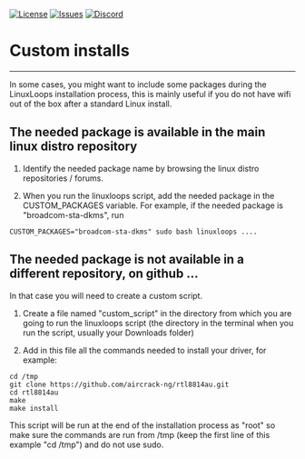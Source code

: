 <div id="top"></div>

<!-- Shields/Logos -->
[![License][license-shield]][license-url]
[![Issues][issues-shield]][issues-url]
[![Discord][discord-shield]][discord-url]
  
# Custom installs
  
  ***
<!-- This *** line creates a divider so that the dropdown looks nice. 
Empty lines between everything in <angle breackets> is intentional due to markdown issues -->

In some cases, you might want to include some packages during the LinuxLoops installation process, this is mainly useful if you do not have wifi out of the box after a standard Linux install.

## The needed package is available in the main linux distro repository

1. Identify the needed package name by browsing the linux distro repositories / forums.

2. When you run the linuxloops script, add the needed package in the CUSTOM_PACKAGES variable. For example, if the needed package is "broadcom-sta-dkms", run

`CUSTOM_PACKAGES="broadcom-sta-dkms" sudo bash linuxloops ....`

## The needed package is not available in a different repository, on github ...

In that case you will need to create a custom script.

1. Create a file named "custom_script" in the directory from which you are going to run the linuxloops script (the directory in the terminal when you run the script, usually your Downloads folder)

2. Add in this file all the commands needed to install your driver, for example:
```
cd /tmp
git clone https://github.com/aircrack-ng/rtl8814au.git
cd rtl8814au
make
make install
```

This script will be run at the end of the installation process as "root" so make sure the commands are run from /tmp (keep the first line of this example "cd /tmp") and do not use sudo.

<!-- Reference Links -->
<!-- Badges -->
[license-shield]: https://img.shields.io/github/license/sebanc/brunch?label=License&logo=Github&style=flat-square
[license-url]: ./LICENSE
[issues-shield]: https://img.shields.io/github/issues/sebanc/brunch?label=Issues&logo=Github&style=flat-square
[issues-url]: https://github.com/sebanc/brunch/issues
[discord-shield]: https://img.shields.io/badge/Discord-Join-7289da?style=flat-square&logo=discord&logoColor=%23FFFFFF
[discord-url]: https://discord.gg/x2EgK2M
